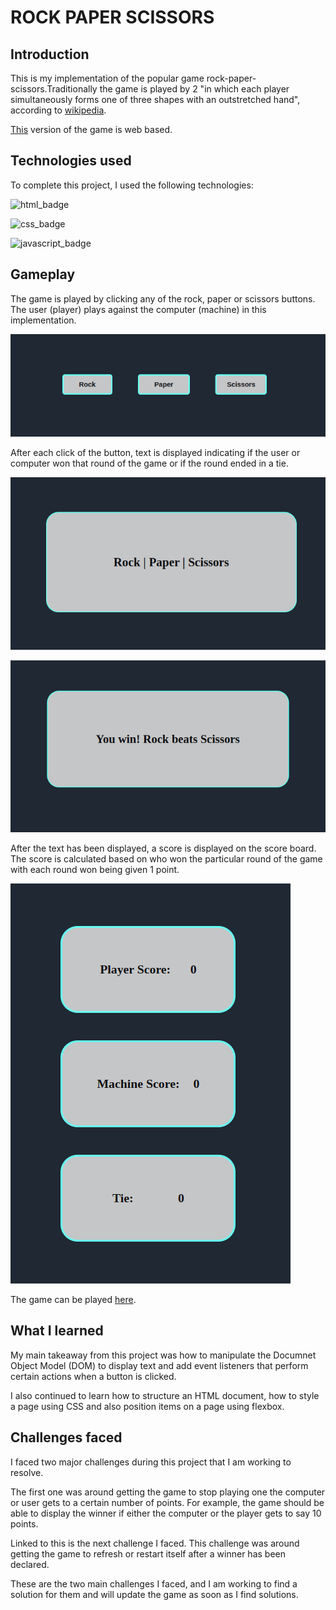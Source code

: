# **ROCK PAPER SCISSORS**

## **Introduction**
This is my implementation of the popular game rock-paper-scissors.Traditionally the game is played by 2 "in which each player simultaneously forms one of three shapes with an outstretched hand", according to [wikipedia](https://en.wikipedia.org/wiki/Rock_paper_scissors).

[This](https://wilsonsiaw.github.io/Project-Portfolio/rock-paper-scissors/) version of the game is web based.

## **Technologies used**

To complete this project, I used the following technologies:

![html_badge](https://img.shields.io/badge/HTML5-E34F26?style=for-the-badge&logo=html5&logoColor=white)

![css_badge](https://img.shields.io/badge/CSS3-1572B6?style=for-the-badge&logo=css3&logoColor=white)

![javascript_badge](https://img.shields.io/badge/JavaScript-F7DF1E?style=for-the-badge&logo=javascript&logoColor=black)

## **Gameplay**
The game is played by clicking any of the rock, paper or scissors buttons. The user (player) plays against the computer (machine) in this implementation.

![rpsbuttons](readme-img/rpsbuttons.png)

After each click of the button, text is displayed indicating if the user or computer won that round of the game or if the round ended in a tie.

![rps-display](readme-img/rps-display.png)

![rps-display2](readme-img/rps-display2.png)

After the text has been displayed, a score is displayed on the score board. The score is calculated based on who won the particular round of the game with each round won being given 1 point.

![rpsscoreboard](readme-img/rpsscoreboard.png)

The game can be played [here](https://wilsonsiaw.github.io/Project-Portfolio/rock-paper-scissors/).

## **What I learned**

My main takeaway from this project was how to manipulate the Documnet Object Model (DOM) to display text and add event listeners that perform certain actions when a button is clicked.

I also continued to learn how to structure an HTML document, how to style a page using CSS and also position items on a page using flexbox.

## **Challenges faced**

I faced two major challenges during this project that I am working to resolve. 

The first one was around getting the game to stop playing one the computer or user gets to a certain number of points. For example, the game should be able to display the winner if either the computer or the player gets to say 10 points.

Linked to this is the next challenge I faced. This challenge was around getting the game to refresh or restart itself after a winner has been declared.

These are the two main challenges I faced, and I am working to find a solution for them and will update the game as soon as I find solutions.


